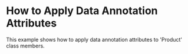 # How to Apply Data Annotation Attributes


<p>This example shows how to apply data annotation attributes to 'Product' class members.</p>

<br/>


